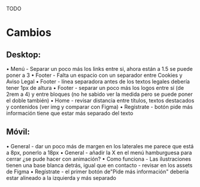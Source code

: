 TODO
# Cambios

## Desktop:

•	Menú - Separar un poco más los links entre si, ahora están a 1.5 se puede poner a 3
•	Footer - Falta un espacio con un separador entre Cookies y Aviso Legal
•	Footer - línea separadora antes de los textos legales debería tener 1px de altura
•	Footer - separar un poco más los logos entre sí (de 2rem a 4) y entre bloques (no he sabido ver la medida  pero se puede poner el doble también)
•	Home - revisar distancia entre títulos, textos destacados y contenidos (ver img y comparar con Figma)
•	Regístrate  - botón pide más información tiene que estar más separado del texto


## Móvil:

•	General - dar un poco más de margen en los laterales me parece que está a 8px, ponerlo a 18px
•	General - añadir la X en el menú hamburguesa para cerrar ¿se pude hacer con animación?
•	Como funciona - Las ilustraciones tienen una base blanca detrás, igual que en contacto - revisar en los assets de Figma
•	Regístrate - el primer botón de"Pide más información" debería estar alineado a la izquierda y más separado
